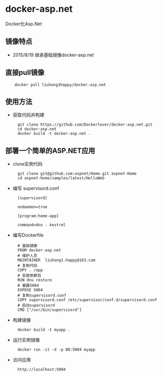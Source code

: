 # docker-asp.net

Docker化Asp.Net

## 镜像特点

- 2015/8/19 继承基础镜像docker-asp.net

## 直接pull镜像

        docker pull liuhong1happy/docker-asp.net

## 使用方法

- 获取代码并构建

        git clone https://github.com/Dockerlover/docker-asp.net.git
        cd docker-asp.net
        docker build -t docker-asp.net .

## 部署一个简单的ASP.NET应用

- clone实例代码

        git clone git@github.com:aspnet/Home.git aspnet-Home
        cd aspnet-home/samples/latest/HelloWeb

- 编写 supervisord.conf

        [supervisord]
        
        nodaemon=true
        
        [program:home-app]
        
        command=dnx . kestrel

- 编写Dockerfile

        # 基础镜像
        FROM docker-asp.net
        # 维护人员
        MAINTAINER  liuhong1.happy@163.com
        # 复制代码
        COPY . /app
        # 安装依赖包
        RUN dnu restore
        # 暴露5004
        EXPOSE 5004
        # 复制supervisord.conf
        COPY supervisord.conf /etc/supervisor/conf.d/supervisord.conf
        # 启动supervisord
        CMD ["/usr/bin/supervisord"]

- 构建镜像

        docker build -t myapp .

- 运行实例镜像

        docker run -it -d -p 80:5004 myapp

- 访问应用

        http://localhost:5004

